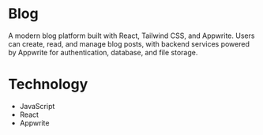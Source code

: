# Blog

A modern blog platform built with React, Tailwind CSS, and Appwrite. Users can create, read, and manage blog posts, with backend services powered by Appwrite for authentication, database, and file storage.

# Technology

- JavaScript
- React
- Appwrite
